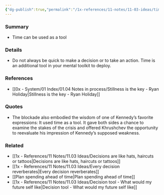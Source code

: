 ```yaml
---
{"dg-publish":true,"permalink":"/1x-references/11-notes/11-03-ideas/time-is-a-tool/","title":"Time is a tool","created":"2024-03-09T11:28:54.139+03:00","updated":"2024-03-09T11:31:13.373+03:00"}
---
```



### Summary
- Time can be used as a tool

### Details
- Do not always be quick to make a decision or to take an action. Time is an additional tool in your mental toolkit to deploy.

### References
- [[0x - System/01 Index/01.04 Notes in process/Stillness is the key - Ryan Holiday\|Stillness is the key - Ryan Holiday]]

### Quotes
- The blockade also embodied the wisdom of one of Kennedy’s favorite expressions: It used time as a tool. It gave both sides a chance to examine the stakes of the crisis and offered Khrushchev the opportunity to reevaluate his impression of Kennedy’s supposed weakness.

### Related
- [[1x - References/11 Notes/11.03 Ideas/Decisions are like hats, haircuts or tattoos\|Decisions are like hats, haircuts or tattoos]]
- [[1x - References/11 Notes/11.03 Ideas/Every decision reverberates\|Every decision reverberates]]
- [[Plan spending ahead of time\|Plan spending ahead of time]]
- [[1x - References/11 Notes/11.03 Ideas/Decision tool - What would my future self like\|Decision tool - What would my future self like]]